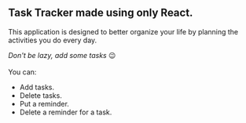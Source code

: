 ## Task Tracker made using only React.

This application is designed to better organize your life by planning the activities you do every day. </br>

<i> Don't be lazy, add some tasks </i> 😉
</br>
</br>
You can:
- Add tasks.
- Delete tasks.
- Put a reminder.
- Delete a reminder for a task.

